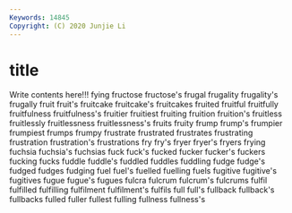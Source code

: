 ```yaml
---
Keywords: 14845
Copyright: (C) 2020 Junjie Li
---
```


# title

Write contents here!!!
fying 
fructose 
fructose's 
frugal 
frugality 
frugality's 
frugally 
fruit 
fruit's 
fruitcake
fruitcake's 
fruitcakes 
fruited 
fruitful 
fruitfully 
fruitfulness 
fruitfulness's 
fruitier 
fruitiest 
fruiting
fruition 
fruition's 
fruitless 
fruitlessly 
fruitlessness 
fruitlessness's 
fruits 
fruity 
frump 
frump's
frumpier 
frumpiest 
frumps 
frumpy 
frustrate 
frustrated 
frustrates 
frustrating 
frustration 
frustration's
frustrations 
fry 
fry's 
fryer 
fryer's 
fryers 
frying 
fuchsia 
fuchsia's 
fuchsias
fuck 
fuck's 
fucked 
fucker 
fucker's 
fuckers 
fucking 
fucks 
fuddle 
fuddle's
fuddled 
fuddles 
fuddling 
fudge 
fudge's 
fudged 
fudges 
fudging 
fuel 
fuel's
fuelled 
fuelling 
fuels 
fugitive 
fugitive's 
fugitives 
fugue 
fugue's 
fugues 
fulcra
fulcrum 
fulcrum's 
fulcrums 
fulfil 
fulfilled 
fulfilling 
fulfilment 
fulfilment's 
fulfils 
full
full's 
fullback 
fullback's 
fullbacks 
fulled 
fuller 
fullest 
fulling 
fullness 
fullness's
